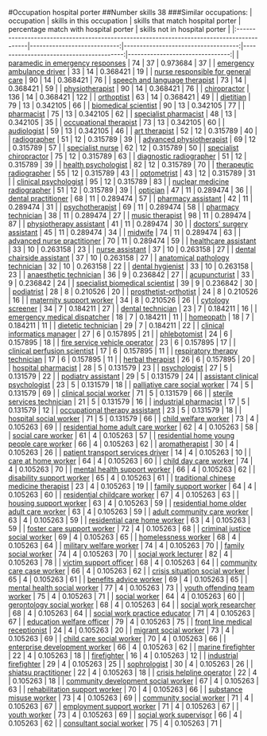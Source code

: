 #Occupation hospital porter
##Number skills 38
###Similar occupations:
| occupation                                                                                |   skills in this occupation |   skills that match hospital porter |   percentage match with hospital porter |   skills not in hospital porter |
|:------------------------------------------------------------------------------------------|----------------------------:|------------------------------------:|----------------------------------------:|--------------------------------:|
| [paramedic in emergency responses](paramedic_in_emergency_responses.md)                   |                          74 |                                  37 |                                0.973684 |                              37 |
| [emergency ambulance driver](emergency_ambulance_driver.md)                               |                          33 |                                  14 |                                0.368421 |                              19 |
| [nurse responsible for general care](nurse_responsible_for_general_care.md)               |                          90 |                                  14 |                                0.368421 |                              76 |
| [speech and language therapist](speech_and_language_therapist.md)                         |                          73 |                                  14 |                                0.368421 |                              59 |
| [physiotherapist](physiotherapist.md)                                                     |                          90 |                                  14 |                                0.368421 |                              76 |
| [chiropractor](chiropractor.md)                                                           |                         136 |                                  14 |                                0.368421 |                             122 |
| [orthoptist](orthoptist.md)                                                               |                          63 |                                  14 |                                0.368421 |                              49 |
| [dietitian](dietitian.md)                                                                 |                          79 |                                  13 |                                0.342105 |                              66 |
| [biomedical scientist](biomedical_scientist.md)                                           |                          90 |                                  13 |                                0.342105 |                              77 |
| [pharmacist](pharmacist.md)                                                               |                          75 |                                  13 |                                0.342105 |                              62 |
| [specialist pharmacist](specialist_pharmacist.md)                                         |                          48 |                                  13 |                                0.342105 |                              35 |
| [occupational therapist](occupational_therapist.md)                                       |                          73 |                                  13 |                                0.342105 |                              60 |
| [audiologist](audiologist.md)                                                             |                          59 |                                  13 |                                0.342105 |                              46 |
| [art therapist](art_therapist.md)                                                         |                          52 |                                  12 |                                0.315789 |                              40 |
| [radiographer](radiographer.md)                                                           |                          51 |                                  12 |                                0.315789 |                              39 |
| [advanced physiotherapist](advanced_physiotherapist.md)                                   |                          69 |                                  12 |                                0.315789 |                              57 |
| [specialist nurse](specialist_nurse.md)                                                   |                          62 |                                  12 |                                0.315789 |                              50 |
| [specialist chiropractor](specialist_chiropractor.md)                                     |                          75 |                                  12 |                                0.315789 |                              63 |
| [diagnostic radiographer](diagnostic_radiographer.md)                                     |                          51 |                                  12 |                                0.315789 |                              39 |
| [health psychologist](health_psychologist.md)                                             |                          82 |                                  12 |                                0.315789 |                              70 |
| [therapeutic radiographer](therapeutic_radiographer.md)                                   |                          55 |                                  12 |                                0.315789 |                              43 |
| [optometrist](optometrist.md)                                                             |                          43 |                                  12 |                                0.315789 |                              31 |
| [clinical psychologist](clinical_psychologist.md)                                         |                          95 |                                  12 |                                0.315789 |                              83 |
| [nuclear medicine radiographer](nuclear_medicine_radiographer.md)                         |                          51 |                                  12 |                                0.315789 |                              39 |
| [optician](optician.md)                                                                   |                          47 |                                  11 |                                0.289474 |                              36 |
| [dental practitioner](dental_practitioner.md)                                             |                          68 |                                  11 |                                0.289474 |                              57 |
| [pharmacy assistant](pharmacy_assistant.md)                                               |                          42 |                                  11 |                                0.289474 |                              31 |
| [psychotherapist](psychotherapist.md)                                                     |                          69 |                                  11 |                                0.289474 |                              58 |
| [pharmacy technician](pharmacy_technician.md)                                             |                          38 |                                  11 |                                0.289474 |                              27 |
| [music therapist](music_therapist.md)                                                     |                          98 |                                  11 |                                0.289474 |                              87 |
| [physiotherapy assistant](physiotherapy_assistant.md)                                     |                          41 |                                  11 |                                0.289474 |                              30 |
| [doctors' surgery assistant](doctors'_surgery_assistant.md)                               |                          45 |                                  11 |                                0.289474 |                              34 |
| [midwife](midwife.md)                                                                     |                          74 |                                  11 |                                0.289474 |                              63 |
| [advanced nurse practitioner](advanced_nurse_practitioner.md)                             |                          70 |                                  11 |                                0.289474 |                              59 |
| [healthcare assistant](healthcare_assistant.md)                                           |                          33 |                                  10 |                                0.263158 |                              23 |
| [nurse assistant](nurse_assistant.md)                                                     |                          37 |                                  10 |                                0.263158 |                              27 |
| [dental chairside assistant](dental_chairside_assistant.md)                               |                          37 |                                  10 |                                0.263158 |                              27 |
| [anatomical pathology technician](anatomical_pathology_technician.md)                     |                          32 |                                  10 |                                0.263158 |                              22 |
| [dental hygienist](dental_hygienist.md)                                                   |                          33 |                                  10 |                                0.263158 |                              23 |
| [anaesthetic technician](anaesthetic_technician.md)                                       |                          36 |                                   9 |                                0.236842 |                              27 |
| [acupuncturist](acupuncturist.md)                                                         |                          33 |                                   9 |                                0.236842 |                              24 |
| [specialist biomedical scientist](specialist_biomedical_scientist.md)                     |                          39 |                                   9 |                                0.236842 |                              30 |
| [podiatrist](podiatrist.md)                                                               |                          28 |                                   8 |                                0.210526 |                              20 |
| [prosthetist-orthotist](prosthetist-orthotist.md)                                         |                          24 |                                   8 |                                0.210526 |                              16 |
| [maternity support worker](maternity_support_worker.md)                                   |                          34 |                                   8 |                                0.210526 |                              26 |
| [cytology screener](cytology_screener.md)                                                 |                          34 |                                   7 |                                0.184211 |                              27 |
| [dental technician](dental_technician.md)                                                 |                          23 |                                   7 |                                0.184211 |                              16 |
| [emergency medical dispatcher](emergency_medical_dispatcher.md)                           |                          18 |                                   7 |                                0.184211 |                              11 |
| [homeopath](homeopath.md)                                                                 |                          18 |                                   7 |                                0.184211 |                              11 |
| [dietetic technician](dietetic_technician.md)                                             |                          29 |                                   7 |                                0.184211 |                              22 |
| [clinical informatics manager](clinical_informatics_manager.md)                           |                          27 |                                   6 |                                0.157895 |                              21 |
| [phlebotomist](phlebotomist.md)                                                           |                          24 |                                   6 |                                0.157895 |                              18 |
| [fire service vehicle operator](fire_service_vehicle_operator.md)                         |                          23 |                                   6 |                                0.157895 |                              17 |
| [clinical perfusion scientist](clinical_perfusion_scientist.md)                           |                          17 |                                   6 |                                0.157895 |                              11 |
| [respiratory therapy technician](respiratory_therapy_technician.md)                       |                          17 |                                   6 |                                0.157895 |                              11 |
| [herbal therapist](herbal_therapist.md)                                                   |                          26 |                                   6 |                                0.157895 |                              20 |
| [hospital pharmacist](hospital_pharmacist.md)                                             |                          28 |                                   5 |                                0.131579 |                              23 |
| [psychologist](psychologist.md)                                                           |                          27 |                                   5 |                                0.131579 |                              22 |
| [podiatry assistant](podiatry_assistant.md)                                               |                          29 |                                   5 |                                0.131579 |                              24 |
| [assistant clinical psychologist](assistant_clinical_psychologist.md)                     |                          23 |                                   5 |                                0.131579 |                              18 |
| [palliative care social worker](palliative_care_social_worker.md)                         |                          74 |                                   5 |                                0.131579 |                              69 |
| [clinical social worker](clinical_social_worker.md)                                       |                          71 |                                   5 |                                0.131579 |                              66 |
| [sterile services technician](sterile_services_technician.md)                             |                          21 |                                   5 |                                0.131579 |                              16 |
| [industrial pharmacist](industrial_pharmacist.md)                                         |                          17 |                                   5 |                                0.131579 |                              12 |
| [occupational therapy assistant](occupational_therapy_assistant.md)                       |                          23 |                                   5 |                                0.131579 |                              18 |
| [hospital social worker](hospital_social_worker.md)                                       |                          71 |                                   5 |                                0.131579 |                              66 |
| [child welfare worker](child_welfare_worker.md)                                           |                          73 |                                   4 |                                0.105263 |                              69 |
| [residential home adult care worker](residential_home_adult_care_worker.md)               |                          62 |                                   4 |                                0.105263 |                              58 |
| [social care worker](social_care_worker.md)                                               |                          61 |                                   4 |                                0.105263 |                              57 |
| [residential home young people care worker](residential_home_young_people_care_worker.md) |                          66 |                                   4 |                                0.105263 |                              62 |
| [aromatherapist](aromatherapist.md)                                                       |                          30 |                                   4 |                                0.105263 |                              26 |
| [patient transport services driver](patient_transport_services_driver.md)                 |                          14 |                                   4 |                                0.105263 |                              10 |
| [care at home worker](care_at_home_worker.md)                                             |                          64 |                                   4 |                                0.105263 |                              60 |
| [child day care worker](child_day_care_worker.md)                                         |                          74 |                                   4 |                                0.105263 |                              70 |
| [mental health support worker](mental_health_support_worker.md)                           |                          66 |                                   4 |                                0.105263 |                              62 |
| [disability support worker](disability_support_worker.md)                                 |                          65 |                                   4 |                                0.105263 |                              61 |
| [traditional chinese medicine therapist](traditional_chinese_medicine_therapist.md)       |                          23 |                                   4 |                                0.105263 |                              19 |
| [family support worker](family_support_worker.md)                                         |                          64 |                                   4 |                                0.105263 |                              60 |
| [residential childcare worker](residential_childcare_worker.md)                           |                          67 |                                   4 |                                0.105263 |                              63 |
| [housing support worker](housing_support_worker.md)                                       |                          63 |                                   4 |                                0.105263 |                              59 |
| [residential home older adult care worker](residential_home_older_adult_care_worker.md)   |                          63 |                                   4 |                                0.105263 |                              59 |
| [adult community care worker](adult_community_care_worker.md)                             |                          63 |                                   4 |                                0.105263 |                              59 |
| [residential care home worker](residential_care_home_worker.md)                           |                          63 |                                   4 |                                0.105263 |                              59 |
| [foster care support worker](foster_care_support_worker.md)                               |                          72 |                                   4 |                                0.105263 |                              68 |
| [criminal justice social worker](criminal_justice_social_worker.md)                       |                          69 |                                   4 |                                0.105263 |                              65 |
| [homelessness worker](homelessness_worker.md)                                             |                          68 |                                   4 |                                0.105263 |                              64 |
| [military welfare worker](military_welfare_worker.md)                                     |                          74 |                                   4 |                                0.105263 |                              70 |
| [family social worker](family_social_worker.md)                                           |                          74 |                                   4 |                                0.105263 |                              70 |
| [social work lecturer](social_work_lecturer.md)                                           |                          82 |                                   4 |                                0.105263 |                              78 |
| [victim support officer](victim_support_officer.md)                                       |                          68 |                                   4 |                                0.105263 |                              64 |
| [community care case worker](community_care_case_worker.md)                               |                          66 |                                   4 |                                0.105263 |                              62 |
| [crisis situation social worker](crisis_situation_social_worker.md)                       |                          65 |                                   4 |                                0.105263 |                              61 |
| [benefits advice worker](benefits_advice_worker.md)                                       |                          69 |                                   4 |                                0.105263 |                              65 |
| [mental health social worker](mental_health_social_worker.md)                             |                          77 |                                   4 |                                0.105263 |                              73 |
| [youth offending team worker](youth_offending_team_worker.md)                             |                          75 |                                   4 |                                0.105263 |                              71 |
| [social worker](social_worker.md)                                                         |                          64 |                                   4 |                                0.105263 |                              60 |
| [gerontology social worker](gerontology_social_worker.md)                                 |                          68 |                                   4 |                                0.105263 |                              64 |
| [social work researcher](social_work_researcher.md)                                       |                          68 |                                   4 |                                0.105263 |                              64 |
| [social work practice educator](social_work_practice_educator.md)                         |                          71 |                                   4 |                                0.105263 |                              67 |
| [education welfare officer](education_welfare_officer.md)                                 |                          79 |                                   4 |                                0.105263 |                              75 |
| [front line medical receptionist](front_line_medical_receptionist.md)                     |                          24 |                                   4 |                                0.105263 |                              20 |
| [migrant social worker](migrant_social_worker.md)                                         |                          73 |                                   4 |                                0.105263 |                              69 |
| [child care social worker](child_care_social_worker.md)                                   |                          70 |                                   4 |                                0.105263 |                              66 |
| [enterprise development worker](enterprise_development_worker.md)                         |                          66 |                                   4 |                                0.105263 |                              62 |
| [marine firefighter](marine_firefighter.md)                                               |                          22 |                                   4 |                                0.105263 |                              18 |
| [firefighter](firefighter.md)                                                             |                          16 |                                   4 |                                0.105263 |                              12 |
| [industrial firefighter](industrial_firefighter.md)                                       |                          29 |                                   4 |                                0.105263 |                              25 |
| [sophrologist](sophrologist.md)                                                           |                          30 |                                   4 |                                0.105263 |                              26 |
| [shiatsu practitioner](shiatsu_practitioner.md)                                           |                          22 |                                   4 |                                0.105263 |                              18 |
| [crisis helpline operator](crisis_helpline_operator.md)                                   |                          22 |                                   4 |                                0.105263 |                              18 |
| [community development social worker](community_development_social_worker.md)             |                          67 |                                   4 |                                0.105263 |                              63 |
| [rehabilitation support worker](rehabilitation_support_worker.md)                         |                          70 |                                   4 |                                0.105263 |                              66 |
| [substance misuse worker](substance_misuse_worker.md)                                     |                          73 |                                   4 |                                0.105263 |                              69 |
| [community social worker](community_social_worker.md)                                     |                          71 |                                   4 |                                0.105263 |                              67 |
| [employment support worker](employment_support_worker.md)                                 |                          71 |                                   4 |                                0.105263 |                              67 |
| [youth worker](youth_worker.md)                                                           |                          73 |                                   4 |                                0.105263 |                              69 |
| [social work supervisor](social_work_supervisor.md)                                       |                          66 |                                   4 |                                0.105263 |                              62 |
| [consultant social worker](consultant_social_worker.md)                                   |                          75 |                                   4 |                                0.105263 |                              71 |
